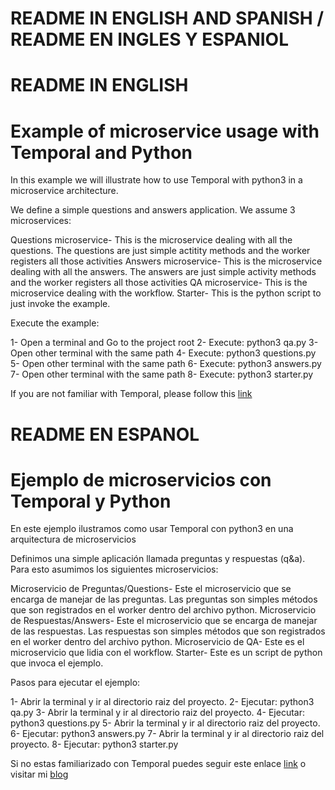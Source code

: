 # README IN ENGLISH AND SPANISH / README EN INGLES Y ESPANIOL

# README IN ENGLISH
# Example of microservice usage with Temporal and Python
In this example we will illustrate how to use Temporal with python3 in a microservice architecture. 

We define a simple questions and answers application. We assume 3 microservices:

Questions microservice- This is the microservice dealing with all the questions. The questions are just simple actitity methods and the worker registers all those activities
Answers microservice- This is the microservice dealing with all the answers. The answers are just simple activity methods and the worker registers all those activities
QA microservice- This is the microservice dealing with the workflow.
Starter- This is the python script to just invoke the example.

Execute the example:

1- Open a terminal and Go to the project root
2- Execute: python3 qa.py
3- Open other terminal with the same path
4- Execute: python3 questions.py
5- Open other terminal with the same path
6- Execute: python3 answers.py
7- Open other terminal with the same path
8- Execute: python3 starter.py

If you are not familiar with Temporal, please follow this [link](https://temporal.io/)

# README EN ESPANOL
# Ejemplo de microservicios con Temporal y Python
En este ejemplo ilustramos como usar Temporal con python3 en una arquitectura de microservicios

Definimos una simple aplicación llamada preguntas y respuestas (q&a). Para esto asumimos los siguientes microservicios:

Microservicio de Preguntas/Questions- Este el microservicio que se encarga de manejar de las preguntas. Las preguntas son simples métodos que son registrados en el worker dentro del archivo python.
Microservicio de Respuestas/Answers-  Este el microservicio que se encarga de manejar de las respuestas. Las respuestas son simples métodos que son registrados en el worker dentro del archivo python.
Microservicio de QA- Este es el microservicio que lidia con el workflow.
Starter- Este es un script de python que invoca el ejemplo.

Pasos para ejecutar el ejemplo:

1- Abrir la terminal y ir al directorio raiz del proyecto. 
2- Ejecutar: python3 qa.py
3- Abrir la terminal y ir al directorio raiz del proyecto. 
4- Ejecutar: python3 questions.py
5- Abrir la terminal y ir al directorio raiz del proyecto. 
6- Ejecutar: python3 answers.py
7- Abrir la terminal y ir al directorio raiz del proyecto. 
8- Ejecutar: python3 starter.py

Si no estas familiarizado con Temporal puedes seguir este enlace [link](https://temporal.io/) o visitar mi [blog](https://sistecma.github.io/)

